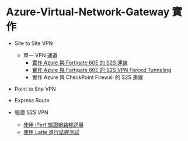 # Azure-Virtual-Network-Gateway 實作

 - Site to Site VPN <br>
	- 單一 VPN 通道 <br>
		- [實作 Azure 與 Fortigate 60E 的 S2S 連線](https://github.com/BrianHsing/Azure-Virtual-Network-Gateway/tree/master/S2S/Fortigate) <br>
		- [實作 Azure 與 Fortigate 60E 的 S2S VPN Forced Tunneling](https://github.com/BrianHsing/Azure-Virtual-Network-Gateway/tree/master/forced-tunneling)<br>
		- 實作 Azure 與 CheckPoint Firewall 的 S2S 連線<br>
 - Point to Site VPN <br>
	
 - Express Route <br>

 - 驗證 S2S VPN<br>
	- [使用 iPerf 驗證網路輸送量](https://github.com/BrianHsing/Azure-Virtual-Network-Gateway/tree/master/Validate-Throughput-iPerf)<br>
	- [使用 Latte 進行延遲測試](https://github.com/BrianHsing/Azure-Virtual-Network-Gateway/tree/master/latency-test-latte)<br>